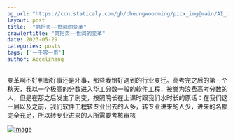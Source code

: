 ```yaml
---
bg_url: "https://cdn.staticaly.com/gh/cheungwoonming/picx_img@main/AI_img/AI-image-015.jpg"
layout: post
title:  "第拾页——世间的变革"
crawlertitle: "第拾页——世间的变革"
date: 2023-05-29
categories: posts
tags: ['一千零一页']
author: Accelzhang
---
```


变革啊不好判断好事还是坏事，那些我恰好遇到的行业变迁。高考完之后的第一个秋天，我以一个极高的分数进入华工分数一般的软件工程，被誉为浪费高考分数的人，但是在那之后发生了剧变，按照院长在上课时跟我们水时长的原话：在我们这一届以及之前，我们软件工程转专业出去的人多，转专业进来的人少，进来的名额完全充足，所以转专业进来的人所需要考核审核

[![image](https://cdn.staticaly.com/gh/cheungwoonming/picx_img@main/AI_img/AI-image-015.jpg)](https://cdn.staticaly.com/gh/cheungwoonming/picx_img@main/AI_img/AI-image-015.jpg)
